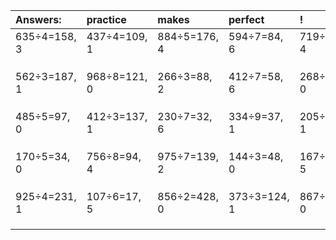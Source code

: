 | Answers: | practice | makes | perfect | ! |
| :--- | :--- | :--- | :--- | :--- |
| 635÷4=158, 3 | 437÷4=109, 1 | 884÷5=176, 4 | 594÷7=84, 6 | 719÷5=143, 4 | 
|   |   |   |   |   | 
|   |   |   |   |   | 
|   |   |   |   |   | 
| 562÷3=187, 1 | 968÷8=121, 0 | 266÷3=88, 2 | 412÷7=58, 6 | 268÷4=67, 0 | 
|   |   |   |   |   | 
|   |   |   |   |   | 
|   |   |   |   |   | 
| 485÷5=97, 0 | 412÷3=137, 1 | 230÷7=32, 6 | 334÷9=37, 1 | 205÷3=68, 1 | 
|   |   |   |   |   | 
|   |   |   |   |   | 
|   |   |   |   |   | 
| 170÷5=34, 0 | 756÷8=94, 4 | 975÷7=139, 2 | 144÷3=48, 0 | 167÷6=27, 5 | 
|   |   |   |   |   | 
|   |   |   |   |   | 
|   |   |   |   |   | 
| 925÷4=231, 1 | 107÷6=17, 5 | 856÷2=428, 0 | 373÷3=124, 1 | 867÷3=289, 0 | 
|   |   |   |   |   | 
|   |   |   |   |   | 
|   |   |   |   |   | 
